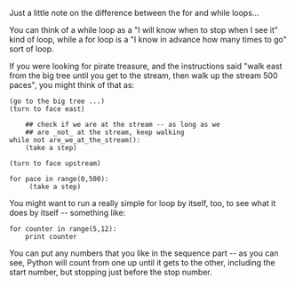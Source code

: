 
Just a little note on the difference between the for and while loops...


You can think of a while loop as a "I will know when to stop when
I see it" kind of loop, while a for loop is a "I know in advance
how many times to go" sort of loop.

If you were looking for pirate treasure, and the instructions said
"walk east from the big tree until you get to the stream, then walk
up the stream 500 paces", you might think of that as:

	(go to the big tree ...)
	(turn to face east)

		## check if we are at the stream -- as long as we
		## are _not_ at the stream, keep walking
	while not are_we_at_the_stream():
		(take a step)

	(turn to face upstream)

	for pace in range(0,500):
		 (take a step)


You might want to run a really simple for loop by itself, too, to
see what it does by itself -- something like:

	for counter in range(5,12):
		print counter

You can put any numbers that you like in the sequence part -- as you
can see, Python will count from one up until it gets to the other,
including the start number, but stopping just before the stop number.

